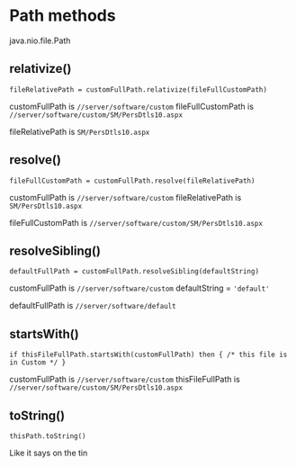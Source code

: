 # Path methods
java.nio.file.Path



## relativize()

`fileRelativePath = customFullPath.relativize(fileFullCustomPath)`

customFullPath is `//server/software/custom`
fileFullCustomPath is `//server/software/custom/SM/PersDtls10.aspx`

fileRelativePath is `SM/PersDtls10.aspx`



## resolve()

`fileFullCustomPath = customFullPath.resolve(fileRelativePath)`

customFullPath is `//server/software/custom`
fileRelativePath is `SM/PersDtls10.aspx`

fileFullCustomPath is `//server/software/custom/SM/PersDtls10.aspx`



## resolveSibling()

`defaultFullPath = customFullPath.resolveSibling(defaultString)`

customFullPath is `//server/software/custom`
defaultString = `'default'`

defaultFullPath is `//server/software/default`



## startsWith()

`if thisFileFullPath.startsWith(customFullPath) then { /* this file is in Custom */ }`

customFullPath is `//server/software/custom`
thisFileFullPath is `//server/software/custom/SM/PersDtls10.aspx`



## toString()

`thisPath.toString()`

Like it says on the tin
